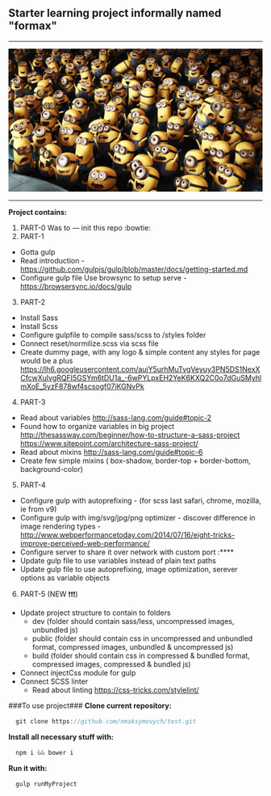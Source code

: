 ## Starter learning project informally named "__formax__"
------

![alt text](https://raw.githubusercontent.com/nmaksymovych/test/master/img/Minions-Crowd.jpg "Logo Title Text 1")

------

__Project contains:__

1. PART-0
   Was to — init this repo :bowtie:
2. PART-1
  * Gotta gulp
  * Read introduction - https://github.com/gulpjs/gulp/blob/master/docs/getting-started.md
  * Configure gulp file Use browsync to setup serve - https://browsersync.io/docs/gulp
3. PART-2
  * Install Sass
  * Install Scss
  * Configure gulpfile to compile sass/scss to /styles folder
  * Connect reset/normilize.scss via scss file
  * Create dummy page, with any logo & simple content any styles for page would be a plus 
  https://lh6.googleusercontent.com/auiY5urhMuTvgVeyuy3PN5DS1NexXCfcwXulvgRQFI5GSYm6tDU1a_-6wPYLpxEH2YeK6KXQ2C0o7dGuSMyhlmXoE_5yzF878wf4scsogf07jKGNvPk
4. PART-3
  * Read about variables http://sass-lang.com/guide#topic-2
  * Found how to organize variables in big project http://thesassway.com/beginner/how-to-structure-a-sass-project https://www.sitepoint.com/architecture-sass-project/
  * Read about mixins http://sass-lang.com/guide#topic-6
  * Create few simple mixins ( box-shadow, border-top + border-bottom, background-color)
5. PART-4
  * Configure gulp with autoprefixing - (for scss last safari, chrome, mozilla, ie from v9)
  * Configure gulp with img/svg/jpg/png optimizer - discover difference in image rendering types - http://www.webperformancetoday.com/2014/07/16/eight-tricks-improve-perceived-web-performance/
  * Configure server to share it over network with custom port :****
  * Update gulp file to use variables instead of plain text paths
  * Update gulp file to use autoprefixing, image optimization, serever options as variable objects
6. PART-5 (NEW ❗️❗️❗️)
  * Update project structure to contain to folders
    * dev (folder should contain sass/less, uncompressed images, unbundled js)
    * public (folder should contain css in uncompressed and unbundled format, compressed images, unbundled & uncompressed js)
    * build (folder should contain css in compressed & bundled format, compressed images, compressed & bundled js)
  * Connect injectCss module for gulp
  * Connect SCSS linter
    * Read about linting https://css-tricks.com/stylelint/


###To use project###
__Clone current repository:__
```javascript
  git clone https://github.com/nmaksymovych/test.git
```
__Install all necessary stuff with:__
```javascript
  npm i && bower i
```

__Run it with:__
```javascript
  gulp runMyProject
```